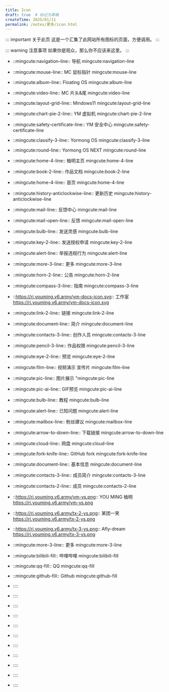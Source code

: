 ```yaml
---
title: Icon
draft: true  # 标记为草稿
createTime: 2025/01/11
permalink: /notes/更多/icon.html
---
```


::: important 关于此页
这是一个汇集了此网站所有图标的页面，方便调用。
:::

::: warning 注意事项
如果你是观众，那么你不应该来这里。
:::

- ::mingcute:navigation-line:: 导航
mingcute:navigation-line

- ::mingcute:mouse-line:: MC 鼠标指针
mingcute:mouse-line
- ::mingcute:album-line:: Floating OS
mingcute:album-line
- ::mingcute:video-line:: MC 片头&尾
mingcute:video-line
- ::mingcute:layout-grid-line:: Mindows11
mingcute:layout-grid-line
- ::mingcute:chart-pie-2-line:: YM 虚拟机
mingcute:chart-pie-2-line
- ::mingcute:safety-certificate-line:: YM 安全中心
mingcute:safety-certificate-line
- ::mingcute:classify-3-line:: Yormong OS
mingcute:classify-3-line
- ::mingcute:round-line:: Yormong OS NEXT
mingcute:round-line
- ::mingcute:home-4-line:: 柚明主页
mingcute:home-4-line
- ::mingcute:book-2-line:: 作品文档
mingcute:book-2-line

- ::mingcute:home-4-line:: 首页
mingcute:home-4-line

- ::mingcute:history-anticlockwise-line:: 更新历史
mingcute:history-anticlockwise-line

- ::mingcute:mail-line:: 反馈中心
mingcute:mail-line

- ::mingcute:mail-open-line:: 反馈
mingcute:mail-open-line
- ::mingcute:bulb-line:: 发送灵感
mingcute:bulb-line
- ::mingcute:key-2-line:: 发送授权申请
mingcute:key-2-line
- ::mingcute:alert-line:: 举报违规行为
mingcute:alert-line

- ::mingcute:more-3-line:: 更多
mingcute:more-3-line
- ::mingcute:horn-2-line:: 公告
mingcute:horn-2-line
- ::mingcute:compass-3-line:: 指南
mingcute:compass-3-line

- ::https://ri.youming.v6.army/ym-docs-icon.svg:: 工作室
https://ri.youming.v6.army/ym-docs-icon.svg

- ::mingcute:link-2-line:: 链接
mingcute:link-2-line

- ::mingcute:document-line:: 简介
mingcute:document-line
- ::mingcute:contacts-3-line:: 创作人员
mingcute:contacts-3-line
- ::mingcute:pencil-3-line:: 作品权限
mingcute:pencil-3-line

- ::mingcute:eye-2-line:: 预览
mingcute:eye-2-line
- ::mingcute:film-line:: 视频演示 宣传片
mingcute:film-line
- ::mingcute:pic-line:: 图片展示
"mingcute:pic-line
- ::mingcute:pic-ai-line:: GIF预览
mingcute:pic-ai-line

- ::mingcute:bulb-line:: 教程
mingcute:bulb-line

- ::mingcute:alert-line:: 已知问题
mingcute:alert-line
- ::mingcute:mailbox-line:: 粉丝建议
mingcute:mailbox-line

- ::mingcute:arrow-to-down-line:: 下载链接
mingcute:arrow-to-down-line
- ::mingcute:cloud-line:: 网盘
mingcute:cloud-line
- ::mingcute:fork-knife-line:: GitHub fork
mingcute:fork-knife-line

- ::mingcute:document-line:: 基本信息
mingcute:document-line
- ::mingcute:contacts-3-line:: 成员简介
mingcute:contacts-3-line
- ::mingcute:contacts-2-line:: 成员
mingcute:contacts-2-line
- ::https://ri.youming.v6.army/ym-ys.png:: YOU MING 柚明
https://ri.youming.v6.army/ym-ys.png
- ::https://ri.youming.v6.army/tx-2-ys.png:: 某团一笑
https://ri.youming.v6.army/tx-2-ys.png
- ::https://ri.youming.v6.army/tx-3-ys.png:: Afly-dream
https://ri.youming.v6.army/tx-3-ys.png

- ::mingcute:more-3-line:: 更多
mingcute:more-3-line

- ::mingcute:bilibili-fill:: 哔哩哔哩
mingcute:bilibili-fill
- ::mingcute:qq-fill:: QQ
mingcute:qq-fill
- ::mingcute:github-fill:: Github
mingcute:github-fill

- :::: 

- :::: 

- :::: 

- :::: 

- :::: 

- :::: 

- :::: 

- :::: 

- :::: 

- :::: 

- :::: 

